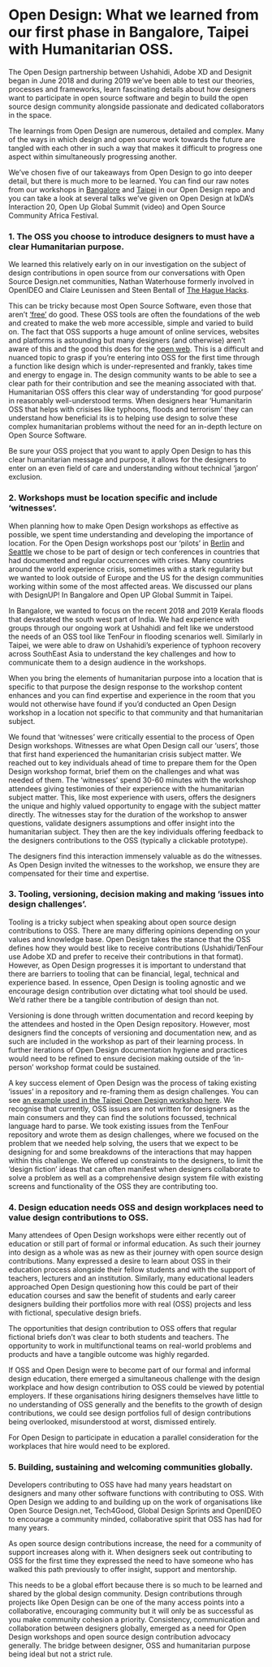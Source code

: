 # Open Design: What we learned from our first phase in Bangalore, Taipei with Humanitarian OSS.

The Open Design partnership between Ushahidi, Adobe XD and Designit began in June 2018 and during 2019 we’ve been able to test our theories, processes and frameworks, learn fascinating details about how designers want to participate in open source software and begin to build the open source design community alongside passionate and dedicated collaborators in the space.

The learnings from Open Design are numerous, detailed and complex. Many of the ways in which design and open source work towards the future are tangled with each other in such a way that makes it difficult to progress one aspect within simultaneously progressing another.

We’ve chosen five of our takeaways from Open Design to go into deeper detail, but there is much more to be learned. You can find our raw notes from our workshops in [Bangalore](https://github.com/ushahidi/opendesign/blob/master/Bangalore-workshop.md) and [Taipei](https://github.com/ushahidi/opendesign/blob/master/Taipei-workshop.md) in our Open Design repo and you can take a look at several talks we’ve given on Open Design at IxDA’s Interaction 20, Open Up Global Summit (video) and Open Source Community Africa Festival.


### 1. The OSS you choose to introduce designers to must have a clear Humanitarian purpose.

We learned this relatively early on in our investigation on the subject of design contributions in open source from our conversations with Open Source Design.net communities, Nathan Waterhouse formerly involved in OpenIDEO and Claire Leunissen and Steen Bentall of [The Hague Hacks](https://thehaguepeace.org/haguehacks/about/).

This can be tricky because most Open Source Software, even those that aren’t [‘free’](https://en.wikipedia.org/wiki/Free_and_open-source_software) do good. These OSS tools are often the foundations of the web and created to make the web more accessible, simple and varied to build on. The fact that OSS supports a huge amount of online services, websites and platforms is astounding but many designers (and otherwise) aren’t aware of this and the good this does for the [open web](https://www.yourdictionary.com/open-web). This is a difficult and nuanced topic to grasp if you’re entering into OSS for the first time through a function like design which is under-represented and frankly, takes time and energy to engage in. 
The design community wants to be able to see a clear path for their contribution and see the meaning associated with that. Humanitarian OSS offers this clear way of understanding ‘for good purpose’ in reasonably well-understood terms. When designers hear ‘Humanitarin OSS that helps with crisises like typhoons, floods and terrorism’ they can understand how beneficial its is to helping use design to solve these complex humanitarian problems without the need for an in-depth lecture on Open Source Software. 

Be sure your OSS project that you want to apply Open Design to has this clear humanitarian message and purpose, it allows for the designers to enter on an even field of care and understanding without technical ‘jargon’ exclusion.


### 2. Workshops must be location specific and **include ‘witnesses’**.

When planning how to make Open Design workshops as effective as possible, we spent time understanding and developing the importance of location. 
For the Open Design workshops post our ‘pilots’ in [Berlin](https://www.youtube.com/watch?v=iX1HZOtN2Js) and [Seattle](https://interaction19.ixda.org/program/workshop-tenfour/) we chose to be part of design or tech conferences in countries that had documented and regular occurrences with crises. 
Many countries around the world experience crisis, sometimes with a stark regularity but we wanted to look outside of Europe and the US for the design communities working within some of the most affected areas. We discussed our plans with DesignUP! In Bangalore and Open UP Global Summit in Taipei. 

In Bangalore, we wanted to focus on the recent 2018 and 2019 Kerala floods that devastated the south west part of India. We had experience with groups through our ongoing work at Ushahidi and felt like we understood the needs of an OSS tool like TenFour in flooding scenarios well. Similarly in Taipei, we were able to draw on Ushahidi’s experience of typhoon recovery across SouthEast Asia to understand the key challenges and how to communicate them to a design audience in the workshops.

When you bring the elements of humanitarian purpose into a location that is specific to that purpose the design response to the workshop content enhances and you can find expertise and experience in the room that you would not otherwise have found if you’d conducted an Open Design workshop in a location not specific to that community and that humanitarian subject.

We found that ‘witnesses’ were critically essential to the process of Open Design workshops. Witnesses are what Open Design call our ‘users’, those that first hand experienced the humanitarian crisis subject matter. We reached out to key individuals ahead of time to prepare them for the Open Design workshop format, brief them on the challenges and what was needed of them. The ‘witnesses’ spend 30-60 minutes with the workshop attendees giving testimonies of their experience with the humanitarian subject matter. This, like most experience with users, offers the designers the unique and highly valued opportunity to engage with the subject matter directly. 
The witnesses stay for the duration of the workshop to answer questions, validate designers assumptions and offer insight into the humanitarian subject. They then are the key individuals offering feedback to the designers contributions to the OSS (typically a clickable prototype). 

The designers find this interaction immensely valuable as do the witnesses. As Open Design invited the witnesses to the workshop, we ensure they are compensated for their time and expertise.


### 3. Tooling, versioning, decision making and making **‘issues into design challenges’**.

Tooling is a tricky subject when speaking about open source design contributions to OSS. There are many differing opinions depending on your values and knowledge base. Open Design takes the stance that the OSS defines how they would best like to receive contributions (Ushahidi/TenFour use Adobe XD and prefer to receive their contributions in that format). However, as Open Design progresses it is important to understand that there are barriers to tooling that can be financial, legal, technical and experience based. In essence, Open Design is tooling agnostic and we encourage design contribution over dictating what tool should be used. We’d rather there be a tangible contribution of design than not.

Versioning is done through written documentation and record keeping by the attendees and hosted in the Open Design repository. However, most designers find the concepts of versioning and documentation new, and as such are included in the workshop as part of their learning process. In further iterations of Open Design documentation hygiene and practices would need to be refined to ensure decision making outside of the ‘in-person’ workshop format could be sustained.

A key success element of Open Design was the process of taking existing ‘issues’ in a repository and re-framing them as design challenges. You can see [an example used in the Taipei Open Design workshop here](https://github.com/ushahidi/tenfour/issues/215).
We recognise that currently, OSS issues are not written for designers as the main consumers and they can find the solutions focussed, technical language hard to parse. We took existing issues from the TenFour repository and wrote them as design challenges, where we focused on the problem that we needed help solving, the users that we expect to be designing for and some breakdowns of the interactions that may happen within this challenge. We offered up constraints to the designers, to limit the ‘design fiction’ ideas that can often manifest when designers collaborate to solve a problem as well as a comprehensive design system file with existing screens and functionality of the OSS they are contributing too.


### 4. Design education needs OSS and design workplaces need to **value design contributions to OSS**.

Many attendees of Open Design workshops were either recently out of education or still part of formal or informal education. As such their journey into design as a whole was as new as their journey with open source design contributions. 
Many expressed a desire to learn about OSS in their education process alongside their fellow students and with the support of teachers, lecturers and an institution. Similarly, many educational leaders approached Open Design questioning how this could be part of their education courses and saw the benefit of students and early career designers building their portfolios more with real (OSS) projects and less with fictional, speculative design briefs. 

The opportunities that design contribution to OSS offers that regular fictional briefs don’t was clear to both students and teachers. The opportunity to work in multifunctional teams on real-world problems and products and have a tangible outcome was highly regarded. 

If OSS and Open Design were to become part of our formal and informal design education, there emerged a simultaneous challenge with the design workplace and how design contribution to OSS could be viewed by potential employers. If these organisations hiring designers themselves have little to no understanding of OSS generally and the benefits to the growth of design contributions, we could see design portfolios full of design contributions being overlooked, misunderstood at worst, dismissed entirely.

For Open Design to participate in education a parallel consideration for the workplaces that hire would need to be explored.



### 5. Building, sustaining and **welcoming communities globally**.

Developers contributing to OSS have had many years headstart on designers and many other software functions with contributing to OSS. With Open Design we adding to and building up on the work of organisations like Open Source Design.net, Tech4Good, Global Design Sprints and OpenIDEO to encourage a community minded, collaborative spirit that OSS has had for many years.

As open source design contributions increase, the need for a community of support increases along with it. When designers seek out contributing to OSS for the first time they expressed the need to have someone who has walked this path previously to offer insight, support and mentorship.

This needs to be a global effort because there is so much to be learned and shared by the global design community. Design contributions through projects like Open Design can be one of the many access points into a collaborative, encouraging community but it will only be as successful as you make community cohesion a priority.
Consistency, communication and collaboration between designers globally, emerged as a need for Open Design workshops and open source design contribution advocacy generally. The bridge between designer, OSS and humanitarian purpose being ideal but not a strict rule. 


